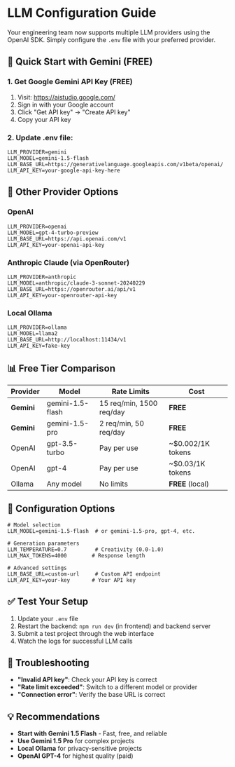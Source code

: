 # LLM Configuration Guide

Your engineering team now supports multiple LLM providers using the OpenAI SDK. Simply configure the `.env` file with your preferred provider.

## 🚀 Quick Start with Gemini (FREE)

### 1. Get Google Gemini API Key (FREE)
1. Visit: https://aistudio.google.com/
2. Sign in with your Google account
3. Click "Get API key" → "Create API key" 
4. Copy your API key

### 2. Update .env file:
```env
LLM_PROVIDER=gemini
LLM_MODEL=gemini-1.5-flash
LLM_BASE_URL=https://generativelanguage.googleapis.com/v1beta/openai/
LLM_API_KEY=your-google-api-key-here
```

## 🎯 Other Provider Options

### OpenAI
```env
LLM_PROVIDER=openai
LLM_MODEL=gpt-4-turbo-preview
LLM_BASE_URL=https://api.openai.com/v1
LLM_API_KEY=your-openai-api-key
```

### Anthropic Claude (via OpenRouter)
```env
LLM_PROVIDER=anthropic
LLM_MODEL=anthropic/claude-3-sonnet-20240229
LLM_BASE_URL=https://openrouter.ai/api/v1
LLM_API_KEY=your-openrouter-api-key
```

### Local Ollama
```env
LLM_PROVIDER=ollama
LLM_MODEL=llama2
LLM_BASE_URL=http://localhost:11434/v1
LLM_API_KEY=fake-key
```

## 📊 Free Tier Comparison

| Provider | Model | Rate Limits | Cost |
|----------|-------|-------------|------|
| **Gemini** | gemini-1.5-flash | 15 req/min, 1500 req/day | **FREE** |
| **Gemini** | gemini-1.5-pro | 2 req/min, 50 req/day | **FREE** |
| OpenAI | gpt-3.5-turbo | Pay per use | ~$0.002/1K tokens |
| OpenAI | gpt-4 | Pay per use | ~$0.03/1K tokens |
| Ollama | Any model | No limits | **FREE** (local) |

## 🔧 Configuration Options

```env
# Model selection
LLM_MODEL=gemini-1.5-flash  # or gemini-1.5-pro, gpt-4, etc.

# Generation parameters  
LLM_TEMPERATURE=0.7         # Creativity (0.0-1.0)
LLM_MAX_TOKENS=4000        # Response length

# Advanced settings
LLM_BASE_URL=custom-url     # Custom API endpoint
LLM_API_KEY=your-key       # Your API key
```

## ✅ Test Your Setup

1. Update your `.env` file
2. Restart the backend: `npm run dev` (in frontend) and backend server
3. Submit a test project through the web interface
4. Watch the logs for successful LLM calls

## 🚨 Troubleshooting

- **"Invalid API key"**: Check your API key is correct
- **"Rate limit exceeded"**: Switch to a different model or provider
- **"Connection error"**: Verify the base URL is correct

## 💡 Recommendations

- **Start with Gemini 1.5 Flash** - Fast, free, and reliable
- **Use Gemini 1.5 Pro** for complex projects
- **Local Ollama** for privacy-sensitive projects
- **OpenAI GPT-4** for highest quality (paid)
